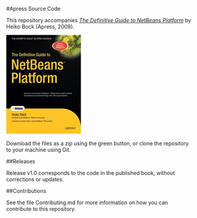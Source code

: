 #Apress Source Code

This repository accompanies [*The Definitive Guide to NetBeans Platform*](http://www.apress.com/9781430224174) by Heiko Bock (Apress, 2009).

![Cover image](9781430224174.jpg)

Download the files as a zip using the green button, or clone the repository to your machine using Git.

##Releases

Release v1.0 corresponds to the code in the published book, without corrections or updates.

##Contributions

See the file Contributing.md for more information on how you can contribute to this repository.
